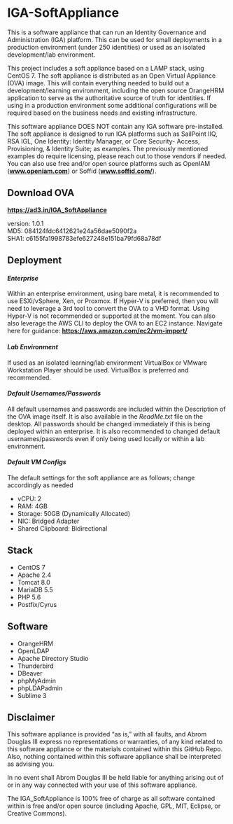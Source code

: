 # IGA-SoftAppliance

This is a software appliance that can run an Identity Governance and Administration (IGA) platform. This can be used for small deployments in a production environment (under 250 identities) or used as an isolated development/lab environment.

This project includes a soft appliance based on a LAMP stack, using CentOS 7. The soft appliance is distributed as an Open Virtual Appliance (OVA) image. This will contain everything needed to build out a development/learning environment, including the open source OrangeHRM application to serve as the authoritative source of truth for identities. If using in a production environment some additional configurations will be required based on the business needs and existing infrastructure.

This software appliance DOES NOT contain any IGA software pre-installed. The soft appliance is designed to run IGA platforms such as SailPoint IIQ, RSA IGL, One Identity: Identity Manager, or Core Security- Access, Provisioning, & Identity Suite; as examples. The previously mentioned examples do require licensing, please reach out to those vendors if needed. You can also use free and/or open source platforms such as OpenIAM (__www.openiam.com__) or Soffid (__www.soffid.com/__).

## Download OVA
__https://ad3.in/IGA_SoftAppliance__ <br />

version: 1.0.1 <br />
MD5: 084124fdc6412621e24a56dae5090f2a <br />
SHA1: c6155fa1998783efe627248e151ba79fd68a78df <br />

## Deployment

#### _Enterprise_
Within an enterprise environment, using bare metal, it is recommended to use ESXi/vSphere, Xen, or Proxmox. If Hyper-V is preferred, then you will need to leverage a 3rd tool to convert the OVA to a VHD format. Using Hyper-V is not recommended or supported at the moment. You can also also leverage the AWS CLI to deploy the OVA to an EC2 instance. Navigate here for guidance: __https://aws.amazon.com/ec2/vm-import/__

#### _Lab Environment_
If used as an isolated learning/lab environment VirtualBox or VMware Workstation Player should be used. VirtualBox is preferred and recommended.

#### _Default Usernames/Passwords_
All default usernames and passwords are included within the Description of the OVA image itself. It is also available in the _ReadMe.txt_ file on the desktop. All passwords should be changed immediately if this is being deployed within an enterprise. It is also recommended to changed default usernames/passwords even if only being used locally or within a lab environment.

#### _Default VM Configs_
The default settings for the soft appliance are as follows; change accordingly as needed
- vCPU: 2
- RAM: 4GB
- Storage: 50GB (Dynamically Allocated)
- NIC: Bridged Adapter
- Shared Clipboard: Bidirectional

## Stack
- CentOS 7 <br />
- Apache 2.4 <br />
- Tomcat 8.0 <br />
- MariaDB 5.5 <br />
- PHP 5.6 <br />
- Postfix/Cyrus <br />

## Software
- OrangeHRM
- OpenLDAP
- Apache Directory Studio
- Thunderbird
- DBeaver
- phpMyAdmin
- phpLDAPadmin
- Sublime 3

## Disclaimer
This software appliance is provided “as is,” with all faults, and Abrom Douglas III express no representations or warranties, of any kind related to this software appliance or the materials contained within this GitHub Repo. Also, nothing contained within this software appliance shall be interpreted as advising you. 

In no event shall Abrom Douglas III be held liable for anything arising out of or in any way connected with your use of this software appliance.

The IGA_SoftAppliance is 100% free of charge as all software contained within is free and/or open source (including Apache, GPL, MIT, Eclipse, or Creative Commons).
